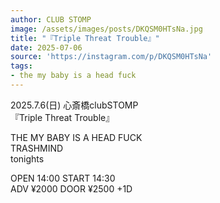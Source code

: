 ```yaml
---
author: CLUB STOMP
image: /assets/images/posts/DKQSM0HTsNa.jpg
title: "『Triple Threat Trouble』"
date: 2025-07-06
source: 'https://instagram.com/p/DKQSM0HTsNa'
tags:
- the my baby is a head fuck
---
```

2025.7.6(日) 心斎橋clubSTOMP<br>
『Triple Threat Trouble』

THE MY BABY IS A HEAD FUCK<br>
TRASHMIND<br>
tonights

OPEN 14:00  START 14:30<br>
ADV ¥2000  DOOR ¥2500 +1D